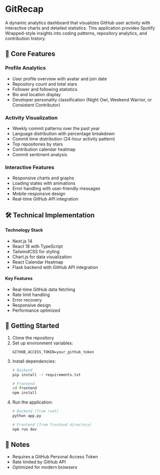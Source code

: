 # GitRecap

A dynamic analytics dashboard that visualizes GitHub user activity with interactive charts and detailed statistics. This application provides Spotify Wrapped-style insights into coding patterns, repository analytics, and contribution history.

## 🌟 Core Features

### Profile Analytics
- User profile overview with avatar and join date
- Repository count and total stars
- Follower and following statistics
- Bio and location display
- Developer personality classification (Night Owl, Weekend Warrior, or Consistent Contributor)

### Activity Visualization
- Weekly commit patterns over the past year
- Language distribution with percentage breakdown
- Commit time distribution (24-hour activity pattern)
- Top repositories by stars
- Contribution calendar heatmap
- Commit sentiment analysis

### Interactive Features
- Responsive charts and graphs
- Loading states with animations
- Error handling with user-friendly messages
- Mobile-responsive design
- Real-time GitHub API integration

## 🛠️ Technical Implementation

#### Technology Stack
- Next.js 14
- React 18 with TypeScript
- TailwindCSS for styling
- Chart.js for data visualization
- React Calendar Heatmap
- Flask backend with GitHub API integration

#### Key Features
- Real-time GitHub data fetching
- Rate limit handling
- Error recovery
- Responsive design
- Performance optimized

## 🚀 Getting Started

1. Clone the repository
2. Set up environment variables:
   ```
   GITHUB_ACCESS_TOKEN=your_github_token
   ```
3. Install dependencies:
   ```bash
   # Backend
   pip install -r requirements.txt
   
   # Frontend
   cd frontend
   npm install
   ```
4. Run the application:
   ```bash
   # Backend (from root)
   python app.py
   
   # Frontend (from frontend directory)
   npm run dev
   ```

## 📝 Notes
- Requires a GitHub Personal Access Token
- Rate limited by GitHub API
- Optimized for modern browsers
